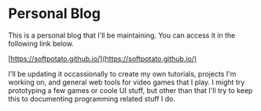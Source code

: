 # Personal Blog

This is a personal blog that I'll be maintaining. You can access it in the following link below.

[https://softpotato.github.io/](https://softpotato.github.io/)

I'll be updating it occassionally to create my own tutorials, projects I'm working on, and general web tools for video games that I play. I might try prototyping a few games or coole UI stuff, but other than that I'll try to keep this to documenting programming related stuff I do.